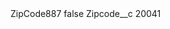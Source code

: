 <?xml version="1.0" encoding="UTF-8"?>
<CustomMetadata xmlns="http://soap.sforce.com/2006/04/metadata" xmlns:xsi="http://www.w3.org/2001/XMLSchema-instance" xmlns:xsd="http://www.w3.org/2001/XMLSchema">
    <label>ZipCode887</label>
    <protected>false</protected>
    <values>
        <field>Zipcode__c</field>
        <value xsi:type="xsd:string">20041</value>
    </values>
</CustomMetadata>
